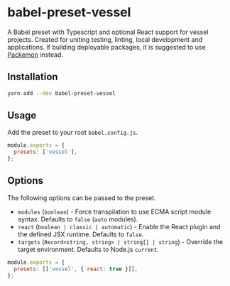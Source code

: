 # babel-preset-vessel

A Babel preset with Typescript and optional React support for vessel projects. Created for uniting
testing, linting, local development and applications. If building deployable packages, it is
suggested to use [Packemon](https://packemon.dev) instead.

## Installation

```bash
yarn add --dev babel-preset-vessel
```

## Usage

Add the preset to your root `babel.config.js`.

```js
module.exports = {
  presets: ['vessel'],
};
```

## Options

The following options can be passed to the preset.

- `modules` (`boolean`) - Force transpilation to use ECMA script module syntax. Defaults to `false`
  (`auto` modules).
- `react` (`boolean | classic | automatic`) - Enable the React plugin and the defined JSX runtime.
  Defaults to `false`.
- `targets` (`Record<string, string> | string[] | string`) - Override the target environment.
  Defaults to Node.js `current`.

```js
module.exports = {
  presets: [['vessel', { react: true }]],
};
```
